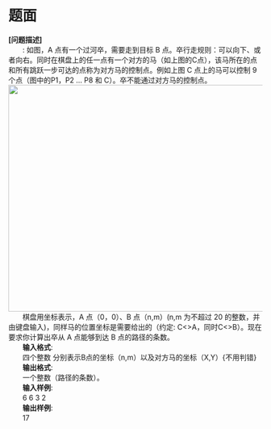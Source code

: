 # 题面



<div class="pdcont"><b>[问题描述]</b><br/>
　　:  如图，A 点有一个过河卒，需要走到目标 B  点。卒行走规则：可以向下、或者向右。同时在棋盘上的任一点有一个对方的马（如上图的C点），该马所在的点和所有跳跃一步可达的点称为对方马的控制点。例如上图 C  点上的马可以控制 9 个点（图中的P1，P2 … P8 和 C）。卒不能通过对方马的控制点。<br/>
<img width="722" height="449" src="source/tsinsen/A1142/img/aHR0cDovL3d3dy50c2luc2VuLmNvbS9SZXF1aXJlRmlsZS5kbz9maWQ9cTM5R01NRXk=.do"/><br/>
　　棋盘用坐标表示，A 点（0，0）、B 点（n,m）(n,m 为不超过 20 的整数，并由键盘输入)，同样马的位置坐标是需要给出的（约定:  C&lt;&gt;A，同时C&lt;&gt;B）。现在要求你计算出卒从 A 点能够到达 B 点的路径的条数。<br/>
　　<b>输入格式</b>:<br/>
　　四个整数 分别表示B点的坐标（n,m）以及对方马的坐标（X,Y）{不用判错}<br/>
　　<b>输出格式</b>:<br/>
　　一个整数（路径的条数）。<br/>
　　<b>输入样例</b>:<br/>
　　6 6 3 2<br/>
　　<b>输出样例</b>:<br/>
　　17</div>



